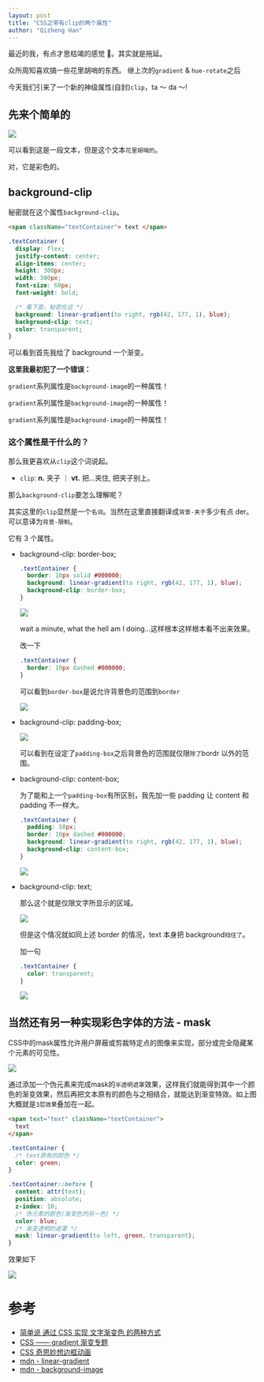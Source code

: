```yaml
---
layout: post
title: "CSS之带有clip的两个属性"
author: "Qizheng Han"
---
```


最近的我，有点才思枯竭的感觉 🤯。其实就是拖延。

众所周知喜欢搞一些花里胡哨的东西。 继上次的`gradient` & `hue-rotate`之后

今天我们引来了一个新的神级属性(自封)`clip`，ta ～ da ～!

## 先来个简单的

![](/assets/img/2021-01-24/text.jpg)

可以看到这是一段文本，但是这个文本`花里胡哨的`。

对，它是彩色的。

## background-clip

秘密就在这个属性`background-clip`。

```html
<span className="textContainer"> text </span>
```

```css
.textContainer {
  display: flex;
  justify-content: center;
  align-items: center;
  height: 300px;
  width: 300px;
  font-size: 60px;
  font-weight: bold;

  /* 看下面，秘密在这 */
  background: linear-gradient(to right, rgb(42, 177, 1), blue);
  background-clip: text;
  color: transparent;
}
```

可以看到首先我给了 background 一个渐变。

**这里我最初犯了一个错误：**

`gradient`系列属性是`background-image`的一种属性！

`gradient`系列属性是`background-image`的一种属性！

`gradient`系列属性是`background-image`的一种属性！

### 这个属性是干什么的？

那么我更喜欢从`clip`这个词说起。

- `clip`: **n.** 夹子 ｜ **vt.** 把...夹住, 把夹子别上。

那么`background-clip`要怎么理解呢？

其实这里的`clip`显然是一个`名词`。当然在这里直接翻译成`背景-夹子`多少有点 der。可以意译为`背景-限制`。

它有 3 个属性。

- background-clip: border-box;

  ```css
  .textContainer {
    border: 10px solid #000000;
    background: linear-gradient(to right, rgb(42, 177, 1), blue);
    background-clip: border-box;
  }
  ```

  ![](/assets/img/2021-01-24/wrongBorderBox.jpg)

  wait a minute, what the hell am I doing...这样根本这样根本看不出来效果。

  改一下

  ```css
  .textContainer {
    border: 10px dashed #000000;
  }
  ```

  可以看到`border-box`是说允许背景色的范围到`border`

  ![](/assets/img/2021-01-24/borderBox.jpg)

- background-clip: padding-box;

  ![](/assets/img/2021-01-24/paddingBox.jpg)

  可以看到在设定了`padding-box`之后背景色的范围就仅限`除了`bordr 以外的范围。

- background-clip: content-box;

  为了能和上一个`padding-box`有所区别，我先加一些 padding 让 content 和 padding 不一样大。

  ```css
  .textContainer {
    padding: 50px;
    border: 10px dashed #000000;
    background: linear-gradient(to right, rgb(42, 177, 1), blue);
    background-clip: content-box;
  }
  ```

  ![](/assets/img/2021-01-24/contentBox.jpg)

- background-clip: text;

  那么这个就是仅限文字所显示的区域。

  ![](/assets/img/2021-01-24/textContent.jpg)

  但是这个情况就如同上述 border 的情况，text 本身把 background`挡住了`。

  加一句

  ```css
  .textContainer {
    color: transparent;
  }
  ```

  ![](/assets/img/2021-01-24/textTransparent.jpg)

## 当然还有另一种实现彩色字体的方法 - mask

CSS中的mask属性允许用户屏蔽或剪裁特定点的图像来实现，部分或完全隐藏某个元素的可见性。

![](/assets/img/2021-01-24/mask.jpg)

通过添加一个伪元素来完成mask的`半透明遮罩`效果，这样我们就能得到其中一个颜色的渐变效果，然后再把文本原有的颜色与之相结合，就能达到渐变特效。如上图大概就是`3层效果`叠加在一起。

```html
<span text="text" className="textContainer">
  text
</span>
```

```css
.textContainer {
  /* text原有的颜色 */
  color: green;
}

.textContainer::before {
  content: attr(text);
  position: absolute;
  z-index: 10;
  /* 伪元素的颜色(渐变色的另一色) */
  color: blue; 
  /* 渐变透明的遮罩 */
  mask: linear-gradient(to left, green, transparent);
}
```

效果如下

![](/assets/img/2021-01-24/maskText.jpg)





# 参考

- [简单说 通过 CSS 实现 文字渐变色 的两种方式](https://segmentfault.com/a/1190000011882933)
- [CSS —— gradient 渐变专题](https://juejin.cn/post/6844903593800105992)
- [CSS 奇思妙想边框动画](https://juejin.cn/post/6918921604160290830#heading-6)
- [mdn - linear-gradient](<https://developer.mozilla.org/zh-CN/docs/Web/CSS/linear-gradient()>)
- [mdn - background-image](https://developer.mozilla.org/zh-CN/docs/Web/CSS/background-image)
